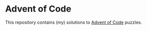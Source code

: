 # Advent of Code

This repository contains (my) solutions to [Advent of Code](https://adventofcode.com) puzzles.
